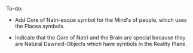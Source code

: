 To-do:

- Add Core of Natri-esque symbol for the Mind's of people, which uses the Placea symbols. 

- Indicate that the Core of Natri and the Brain are special because they are Natural Dawned-Objects which have symbols in the Reality Plane.
